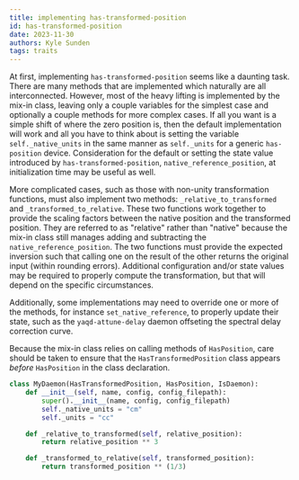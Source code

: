```yaml
---
title: implementing has-transformed-position
id: has-transformed-position
date: 2023-11-30
authors: Kyle Sunden
tags: traits
---
```



At first, implementing `has-transformed-position` seems like a daunting
task. There are many methods that are implemented which naturally are
all interconnected. However, most of the heavy lifting is implemented by
the mix-in class, leaving only a couple variables for the simplest case
and optionally a couple methods for more complex cases. If all you want
is a simple shift of where the zero position is, then the default
implementation will work and all you have to think about is setting the
variable `self._native_units` in the same manner as `self._units` for a
generic `has-position` device. Consideration for the default or setting
the state value introduced by `has-transformed-position`,
`native_reference_position`, at initialization time may be useful as
well.

More complicated cases, such as those with non-unity transformation
functions, must also implement two methods: `_relative_to_transformed`
and `_transformed_to_relative`. These two functions work together to
provide the scaling factors between the native position and the
transformed position. They are referred to as "relative" rather than
"native" because the mix-in class still manages adding and subtracting
the `native_reference_position`. The two functions must provide the
expected inversion such that calling one on the result of the other
returns the original input (within rounding errors). Additional
configuration and/or state values may be required to properly compute
the transformation, but that will depend on the specific circumstances.

Additionally, some implementations may need to override one or more of
the methods, for instance `set_native_reference`, to properly update
their state, such as the `yaqd-attune-delay` daemon offseting the
spectral delay correction curve.

Because the mix-in class relies on calling methods of `HasPosition`,
care should be taken to ensure that the `HasTransformedPosition` class
appears *before* `HasPosition` in the class declaration.

```python
class MyDaemon(HasTransformedPosition, HasPosition, IsDaemon):
    def __init__(self, name, config, config_filepath):
        super().__init__(name, config, config_filepath)
        self._native_units = "cm"
        self._units = "cc"

    def _relative_to_transformed(self, relative_position):
        return relative_position ** 3

    def _transformed_to_relative(self, transformed_position):
        return transformed_position ** (1/3)
```
